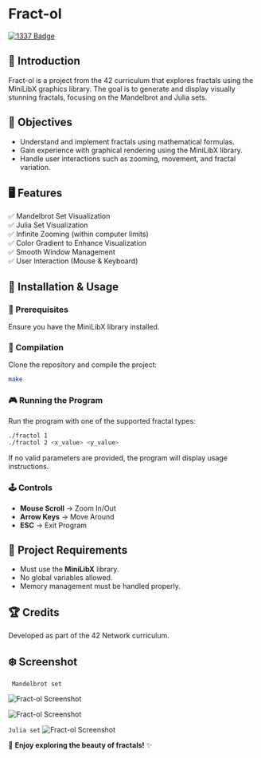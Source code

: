 # Fract-ol

[![1337 Badge](https://img.shields.io/badge/1337-Project-blue)](https://www.42network.org/)

## 📌 Introduction
Fract-ol is a project from the 42 curriculum that explores fractals using the MiniLibX graphics library. The goal is to generate and display visually stunning fractals, focusing on the Mandelbrot and Julia sets.

## 🎯 Objectives
- Understand and implement fractals using mathematical formulas.
- Gain experience with graphical rendering using the MiniLibX library.
- Handle user interactions such as zooming, movement, and fractal variation.

## 🖥️ Features
✅ Mandelbrot Set Visualization  
✅ Julia Set Visualization  
✅ Infinite Zooming (within computer limits)  
✅ Color Gradient to Enhance Visualization  
✅ Smooth Window Management  
✅ User Interaction (Mouse & Keyboard)  

## 📜 Installation & Usage

### 🔧 Prerequisites
Ensure you have the MiniLibX library installed.

### 🚀 Compilation
Clone the repository and compile the project:
```bash
make
```

### 🎮 Running the Program
Run the program with one of the supported fractal types:
```bash
./fractol 1
./fractol 2 <x_value> <y_value>
```
If no valid parameters are provided, the program will display usage instructions.

### 🕹️ Controls
- **Mouse Scroll** → Zoom In/Out
- **Arrow Keys** → Move Around
- **ESC** → Exit Program


## 📜 Project Requirements
- Must use the **MiniLibX** library.
- No global variables allowed.
- Memory management must be handled properly.

## 🏆 Credits
Developed as part of the 42 Network curriculum.

## ❄️ Screenshot

``` Mandelbrot set```


![Fract-ol Screenshot](Screenshot/screenshot2.png)

![Fract-ol Screenshot](Screenshot/screenshot1.png)

``` Julia set ```
![Fract-ol Screenshot](Screenshot/screenshot3.png)




📌 **Enjoy exploring the beauty of fractals!** ✨

